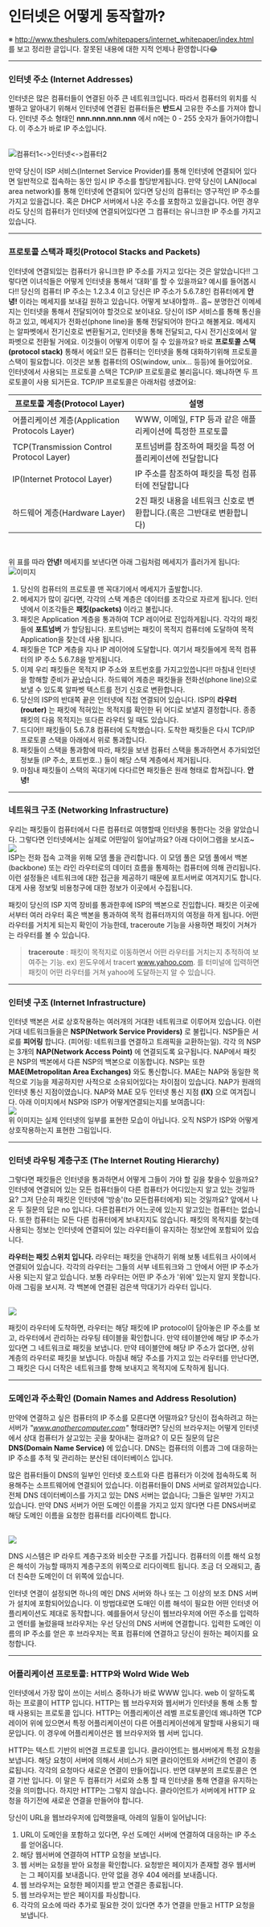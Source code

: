 인터넷은 어떻게 동작할까?
======

※ http://www.theshulers.com/whitepapers/internet_whitepaper/index.html 를 보고 정리한 글입니다. 잘못된 내용에 대한 지적 언제나 환영합니다😂

-----

### 인터넷 주소 (Internet Addresses)

인터넷은 많은 컴퓨터들이 연결된 아주 큰 네트워크입니다. 따라서 컴퓨터의 위치를 식별하고 알아내기 위해서 인터넷에 연결된 컴퓨터들은 __반드시__ 고유한 주소를 가져야 합니다. 인터넷 주소 형태인 __nnn.nnn.nnn.nnn__ 에서 n에는 0 - 255 숫자가 들어가야합니다. 이 주소가 바로 IP 주소입니다.


<br>
<img src="http://www.theshulers.com/whitepapers/internet_whitepaper/images/ruswp_diag1.gif"  alt="컴퓨터1<->인터넷<->컴퓨터2"><img/><br/>

만약 당신이 ISP 서비스(Internet Service Provider)를 통해 인터넷에 연결되어 있다면 일반적으로 접속하는 동안 임시 IP 주소를 할당받게됩니다. 만약 당신이 LAN(local area network)를 통해 인터넷에 연결되어 있다면 당신의 컴퓨터는 영구적인 IP 주소를 가지고 있을겁니다. 혹은 DHCP 서버에서 나온 주소를 포함하고 있을겁니다. 어떤 경우라도 당신의 컴퓨터가 인터넷에 연결되어있다면 그 컴퓨터는 유니크한 IP 주소를 가지고 있습니다.


----

### 프로토콜 스택과 패킷(Protocol Stacks and Packets)

인터넷에 연결되있는 컴퓨터가 유니크한 IP 주소를 가지고 있다는 것은 알았습니다!! 그렇다면 이녀석들은 어떻게 인터넷을 통해서 '대화'를 할 수 있을까요? 예시를 들어봅시다!! 당신의 컴퓨터 IP 주소는 1.2.3.4 이고 당신은 IP 주소가 5.6.7.8인 컴퓨터에게 __안녕!__ 이라는 메세지를 보내길 원하고 있습니다. 어떻게 보내야할까.. 흠~ 분명한건 이메세지는 인터넷을 통해서 전달되어야 할것으로 보이내요. 당신이 ISP 서비스를 통해 통신을 하고 있고, 메세지가 전화선(phone line)을 통해 전달되어야 한다고 해볼게요. 메세지는 알파벳에서 전기신호로 변환될거고, 인터넷을 통해 전달되고, 다시 전기신호에서 알파벳으로 전환될 거에요. 이것들이 어떻게 이루어 질 수 있을까요? 바로 __프로토콜 스택(protocol stack)__ 통해서 에요!! 모든 컴퓨터는 인터넷을 통해 대화하기위해 프로토콜 스택이 필요합니다. 이것은 보통 컴퓨터의 OS(window, unix... 등등)에 들어있어요.
<br/>
인터넷에서 사용되는 프로토콜 스택은 TCP/IP 프로토콜로 불리웁니다. 왜냐하면 두 프로토콜이 사용 되거든요. TCP/IP 프로토콜은 아래처럼 생겼어요:


|프로토콜 계층(Protocol Layer)|설명|
|---|---|
|어플리케이션 계층(Application Protocols Layer)|WWW, 이메일, FTP 등과 같은 애플리케이션에 특정한 프로토콜|
|TCP(Transmission Control Protocol Layer)|포트넘버를 참조하여 패킷을 특정 어플리케이션에 전달합니다|
|IP(Internet Protocol Layer)|IP 주소를 참조하여 패킷을 특정 컴퓨터에 전달합니다|
|하드웨어 계층(Hardware Layer)|2진 패킷 내용을 네트워크 신호로 변환합니다.(혹은 그반대로 변환합니다)|
<br/>

위 표를 따라 __안녕!__ 메세지를 보낸다면 아래 그림처럼 메세지가 흘러가게 됩니다:<br/>
<img src="http://www.theshulers.com/whitepapers/internet_whitepaper/images/ruswp_diag2.gif" alt="이미지" />

1. 당신의 컴퓨터의 프로토콜 맨 꼭대기에서 메세지가 출발합니다.
2. 메세지가 많이 길다면, 각각의 스택 계층은 데이터를 조각으로 자르게 됩니다. 인터넷에서 이조각들은 __패킷(packets)__ 이라고 불립니다.
3. 패킷은 Application 계층을 통과하여 TCP 레이어로 진입하게됩니다. 각각의 패킷들에 __포트넘버__ 가 할당됩니다. 포트넘버는 패킷이 목적지 컴퓨터에 도달하여 목적 Application을 찾는데 사용 됩니다.
4. 패킷들은 TCP 계층을 지나 IP 레이어에 도달합니다. 여기서 패킷들에게 목적 컴퓨터의 IP 주소 5.6.7.8을 받게됩니다.
5. 이제 우리 패킷들은 목적지 IP 주소와 포트번호를 가지고있씁니다!! 마침내 인터넷을 항해할 준비가 끝났습니다. 하드웨어 계층은 패킷들을 전화선(phone line)으로 보낼 수 있도록 알파벳 텍스트를 전기 신호로 변환합니다.
6. 당신의 ISP의 반대쪽 끝은 인터넷에 직접 연결되어 있습니다. ISP의 __라우터(router)__ 는 패킷에 적혀있는 목적지를 확인한 뒤 어디로 보낼지 결정합니다. 종종 패킷의 다음 목적지는 또다른 라우터 일 때도 있습니다.
7. 드디어!! 패킷들이 5.6.7.8 컴퓨터에 도착했습니다. 도착한 패킷들은 다시 TCP/IP 프로토콜 스택을 아래에서 위로 통과합니다.
8. 패킷들이 스택을 통과함에 따라, 패킷을 보낸 컴퓨터 스택을 통과하면서 추가되었던 정보들 (IP 주소, 포트번호..) 들이 해당 스택 계층에서 제거됩니다.
9. 마침내 패킷들이 스택의 꼭대기에 다다르면 패킷들은 원래 형태로 합쳐집니다. __안녕!__
---

### 네트워크 구조 (Networking Infrastructure)

우리는 패킷들이 컴퓨터에서 다른 컴퓨터로 여행할때 인터넷을 통한다는 것을 알았습니다. 그렇다면 인터넷에서는 실제로 어떤일이 일어날까요? 아래 다이어그램을 보시죠~
<br/>
<img src="http://www.theshulers.com/whitepapers/internet_whitepaper/images/ruswp_diag3.gif" />
<br/>
ISP는 전화 접속 고객을 위해 모뎀 풀을 관리합니다. 이 모뎀 풀은 모뎀 풀에서 백본(backbone) 또는 라인 라우터로의 데이터 흐름을 통제하는 컴퓨터에 의해 관리됩니다. 이런 설정들은 네트워크에 대한 접근을 제공하기 때문에 포트서버로 여겨지기도 합니다. 대게 사용 정보및 비용청구에 대한 정보가 이곳에서 수집됩니다.

패킷이 당신의 ISP 지역 장비를 통과한후에 ISP의 백본으로 진입합니다. 패킷은 이곳에서부터 여러 라우터 혹은 백본을 통과하여 목적 컴퓨터까지의 여정을 하게 됩니다. 어떤 라우터를 거치게 되는지 확인이 가능한데, traceroute 기능을 사용하면 패킷이 거쳐가는 라우터를 볼 수 있습니다.

> __traceroute__ : 패킷이 목적지로 이동하면서 어떤 라우터를 거치는지 추적하여 보여주는 기능. ex) 윈도우에서 tracert www.yahoo.com. 를 터미널에 입력하면 패킷이 어떤 라우터를 거쳐 yahoo에 도달하는지 알 수 있습니다.

---


### 인터넷 구조 (Internet Infrastructure)

인터넷 백본은 서로 상호작용하는 여러개의 거대한 네트워크로 이루어져 있습니다. 이런 거대 네트워크들을은 __NSP(Network Service Providers)__ 로 불립니다. NSP들은 서로를 __피어링__ 합니다. (피어링: 네트워크를 연결하고 트래픽을 교환하는일). 각각 의 NSP는 3개의 __NAP(Network Access Point)__ 에 연결되도록 요구됩니다. NAP에서 패킷은 NSP의 백본에서 다른 NSP의 백본으로 이동합니다. NSP는 또한 __MAE(Metropolitan Area Exchanges)__ 와도 통신합니다. MAE는 NAP와 동일한 목적으로 기능을 제공하지만 사적으로 소유되어있다는 차이점이 있습니다. NAP가 원래의 인터넷 통신 지점이였습니다. NAP와 MAE 모두 인터넷 통신 지점 __(IX)__ 으로 여겨집니다. 아래 이미지에서 NSP와 ISP가 어떻게연결되는지를 보여줍니다:
<br/>
<img src="http://web.stanford.edu/class/msande91si/www-spr04/readings/week1/InternetWhitepaper_files/ruswp_diag4.gif" />
<br/>
위 이미지는 실제 인터넷의 일부를 표현한 모습이 아닙니다. 오직 NSP가 ISP와 어떻게 상호작용하는지 표현한 그림입니다.

----

### 인터넷 라우팅 계층구조 (The Internet Routing Hierarchy)

그렇다면 패킷들은 인터넷을 통과하면서 어떻게 그들이 가야 할 길을 찾을수 있을까요? 인터넷에 연결되어 있는 모든 컴퓨터들이 다른 컴퓨터가 어디있는지 알고 있는 것일까요? 그저 단순히 패킷은 인터넷에 '방송'(to 모든컴퓨터에게) 되는 것일까요? 앞에서 나온 두 질문의 답은 no 입니다. 다른컴퓨터가 어느곳에 있는지 알고있는 컴퓨터는 없습니다. 또한 컴퓨터는 모든 다른 컴퓨터에게 보내지지도 않습니다. 패킷의 목적지를 찾는데 사용되는 정보는 인터넷에 연결되어 있는 라우터들이 유지하는 정보안에 포함되어 있습니다.

__라우터는 패킷 스위치 입니다.__ 라우터는 패킷을 안내하기 위해 보통 네트워크 사이에서 연결되어 있습니다. 각각의 라우터는 그들의 서부 네트워크와 그 안에서 어떤 IP 주소가 사용 되는지 알고 있습니다. 보통 라우터는 어떤 IP 주소가 '위에' 있는지 알지 못합니다. 아래 그림을 보시져. 각 백본에 연결된 검은색 막대기가 라우터 입니다.

<br />
<img src="http://web.stanford.edu/class/msande91si/www-spr04/readings/week1/InternetWhitepaper_files/ruswp_diag5.gif" />
<br />

패킷이 라우터에 도착하면, 라우터는 해당 패킷에 IP protocol이 담아놓은 IP 주소를 보고, 라우터에서 관리하는 라우팅 테이블을 확인합니다. 만약 테이블안에 해당 IP 주소가 있다면 그 네트워크로 패킷을 보냅니다. 만약 테이블안에 해당 IP 주소가 없다면, 상위 계층의 라우터로 패킷을 보냅니다. 마침내 해당 주소를 가지고 있는 라우터를 만난다면, 그 패킷은 다시 더작은 네트워크를 향해 보내지고 목적지에 도착하게 됩니다.

---

### 도메인과 주소확인 (Domain Names and Address Resolution)

만약에 연결하고 싶은 컴퓨터의 IP 주소를 모른다면 어떨까요? 당신이 접속하려고 하는 서버가 _"www.anothercomputer.com"_ 형태라면? 당신의 브라우저는 어떻게 인터넷에서 상대 컴퓨터가 살고있는 곳을 찾아내는 걸까요? 이 모든 질문의 답은 __DNS(Domain Name Service)__ 에 있습니다. DNS는 컴퓨터의 이름과 그에 대응하는 IP 주소를 추적 및 관리하는 분산된 데이터베이스 입니다.

많은 컴퓨터들이 DNS의 일부인 인터넷 호스트와 다른 컴퓨터가 이것에 접속하도록 허용해주는 소프트웨어에 연결되어 있습니다. 이컴퓨터들이 DNS 서버로 알려져있습니다. 전체 DNS 데이터베이스를 가지고 있는 DNS 서버는 없습니다; 그들은 일부만 가지고 있습니다. 만약 DNS 서버가 어떤 도메인 이름을 가지고 있지 않다면 다른 DNS서버로 해당 도메인 이름을 요청한 컴퓨터를 리다이렉트 합니다.

<br />
<img src="http://web.stanford.edu/class/msande91si/www-spr04/readings/week1/InternetWhitepaper_files/ruswp_diag6.gif" />
<br />

DNS 시스템은 IP 라우트 계층구조와 비슷한 구조를 가집니다. 컴퓨터의 이름 해석 요청은 해석이 가능할 때까지 계층구조의 위쪽으로 리다이렉트 됩니다. 조금 더 오래되고, 좀 더 친숙한 도메인이 더 위쪽에 있습니다.

인터넷 연결이 설정되면 하나의 메인 DNS 서버와 하나 또는 그 이상의 보조 DNS 서버가 설치에 포함되어있습니다. 이 방법대로면 도매인 이름 해석이 필요한 어떤 인터넷 어플리케이션도 제대로 동작합니다. 예를들어서 당신이 웹브라우저에 어떤 주소를 입력하고 엔터를 눌렀을때 브라우저는 우선 당신의 DNS 서버에 연결합니다. 입력한 도메인 이름의 IP 주소를 얻은 후 브라우저는 목표 컴퓨터에 연결하고 당신이 원하는 페이지를 요청합니다.

----

### 어플리케이션 프로토콜: HTTP와 Wolrd Wide Web

인터넷에서 가장 많이 쓰이는 서비스 중하나가 바로 WWW 입니다. web 이 알하도록 하는 프로콜이 HTTP 입니다. HTTP는 웹 브라우저와 웹서버가 인터넷을 통해 소통 할때 사용되는 프로토콜 입니다. HTTP는 어플리케이션 레벨 프로토콜인데 왜냐하면 TCP 레이어 위에 있으면서 특정 어플리케이션이 다른 어플리케이션에게 말할때 사용되기 때문입니다. 이 경우에 어플리케이션은 웹 브라우저와 웹 서버 입니다.

HTTP는 텍스트 기반의 비연결 프로토콜 입니다. 클라이언트는 웹서버에게 특정 요청을 보냅니다. 해당 요청이 서버에 의해서 서비스가 되면 클라이언트와 서버간의 연결이 종료됩니다. 각각의 요청마다 새로운 연결이 만들어집니다. 반면 대부분의 프로토콜은 연결 기반 입니다. 이 말은 두 컴퓨터가 서로와 소통 할 때 인터냇을 통해 연결을 유지하는 것을 의미합니다. 하지만 HTTP는 그렇지 않습니다. 클라이언트가 서버에게 HTTP 요청을 하기전에 새로운 연결을 만들어야 합니다.

당신이 URL을 웹브라우저에 입력했을때, 아레의 일들이 일어납니다:
1. URL이 도메인을 포함하고 있다면, 우선 도메인 서버에 연결하여 대응하는 IP 주소를 얻어옵니다.
2. 해당 웹서버에 연결하여 HTTP 요청을 보냅니다.
3. 웹 서버는 요청을 받아 요청을 확인합니다. 요청받은 페이지가 존재할 경우 웹서버는 그 페이지를 보내줍니다. 만약 없을 경우 404 에러를 보내줍니다.
4. 웹 브라우저는 요청한 페이지를 받고 연결은 종료됩니다.
5. 웹 브라우저는 받은 페이지를 파싱합니다.
6. 각각의 요소에 따라 추가로 필요한 것이 있다면 추가 연결을 만들고 HTTP 요청을 보냅니다.
